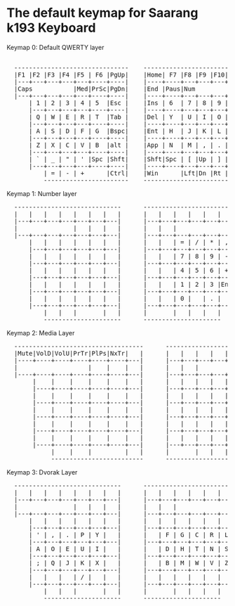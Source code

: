 # The default keymap for Saarang k193 Keyboard

 Keymap 0: Default QWERTY layer
<pre> 
  -------------------------------    -------------------------------
  |F1 |F2 |F3 |F4 |F5 | F6 |PgUp|    |Home| F7 |F8 |F9 |F10|F11|F12|
  |---+---+---+---+---+----+----|    |----+----+---+---+---+---+---|
  |Caps           |Med|PrSc|PgDn|    |End |Paus|Num            |Dvo|
  |---+---+---+---+---+----+----|    |----+----+---+---+---+---+---|    -----------------
      | 1 | 2 | 3 | 4 | 5  |Esc |    |Ins | 6  | 7 | 8 | 9 | 0 |        | , | / | * | = |
      |---+---+---+---+----+----|    |----+----+---+---+---+---|        |---+---+---+---|
      | Q | W | E | R | T  |Tab |    |Del | Y  | U | I | O | P |        | 7 | 8 | 9 | - |
      |---+---+---+---+----+----|    |----+----+---+---+---+---|        |---+---+---+---|
      | A | S | D | F | G  |Bspc|    |Ent | H  | J | K | L | ; |        | 4 | 5 | 6 | + |
      |---+---+---+---+----+----|    |----+----+---+---+---+---|        |---+---+---+---|
      | Z | X | C | V | B  |alt |    |App | N  | M | , | . | / |        | 1 | 2 | 3 |Ent|
      |---+---+---+---+----+----|    |----+----+---+---+---+---|        |---+---+---+---|
      | ` | _ | " | ' |Spc |Shft|    |Shft|Spc | [ |Up | ] | \ |        | 0     | . |
      |---+---+---+---+----+----|    |----+----+---+---+---+---|        |---+---+---|
          | = | - | +      |Ctrl|    |Win      |Lft|Dn |Rt |
          -----------------------    -----------------------                                     
</pre>

 Keymap 1: Number layer
<pre>
  -----------------------------      -----------------------------
  |   |   |   |   |   |   |   |      |   |   |   |   |   |   |   |
  |---+---+---+---+---+---+---|      |---+---+---+---+---+---+---|
  |               |   |   |   |      |   |   |               |   |
  |---+---+---+---+---+---+---|      |---+---+---+---+---+---+---|      -----------------
      |   |   |   |   |   |   |      |   |   | = | / | * | , |          |   |   |   |   |
      |---+---+---+---+---+---|      |---+---+---+---+---+---|          |---+---+---+---|
      |   |   |   |   |   |   |      |   |   | 7 | 8 | 9 | - |          |   |   |   |   |
      |---+---+---+---+---+---|      |---+---+---+---+---+---|          |---+---+---+---|
      |   |   |   |   |   |   |      |   |   | 4 | 5 | 6 | + |          |   |   |   |   |
      |---+---+---+---+---+---|      |---+---+---+---+---+---|          |---+---+---+---|
      |   |   |   |   |   |   |      |   |   | 1 | 2 | 3 |Ent|          |   |   |   |   |
      |---+---+---+---+---+---|      |---+---+---+---+---+---|          |---+---+---+---|
      |   |   |   |   |   |   |      |   |   | 0 |   | . |   |          |       |   |
      |---+---+---+---+---+---|      |---+---+---+---+---+---|          -------------
          |   |   |       |   |      |       |   |   |   |
          ---------------------      ---------------------
</pre>

 Keymap 2: Media Layer
<pre>
  -----------------------------------      -----------------------------
  |Mute|VolD|VolU|PrTr|PlPs|NxTr|   |      |   |   |   |   |   |   |   |
  |----+----+----+----+----+----+---|      |---+---+---+---+---+---+---|
  |                   |    |    |   |      |   |   |               |   |
  |----+----+----+----+----+----+---|      |---+---+---+---+---+---+---|      -----------------
       |    |    |    |    |    |   |      |   |   |   |   |   |   |          |   |   |   |   |
       |----+----+----+----+----+---|      |---+---+---+---+---+---|          |---+---+---+---|
       |    |    |    |    |    |   |      |   |   |   |   |   |   |          |   |   |   |   |
       |----+----+----+----+----+---|      |---+---+---+---+---+---|          |---+---+---+---|
       |    |    |    |    |    |   |      |   |   |   |   |   |   |          |   |   |   |   |
       |----+----+----+----+----+---|      |---+---+---+---+---+---|          |---+---+---+---|
       |    |    |    |    |    |   |      |   |   |   |   |   |   |          |   |   |   |   |
       |----+----+----+----+----+---|      |---+---+---+---+---+---|          |---+---+---+---|
       |    |    |    |    |    |   |      |   |   |   |   |   |   |          |       |   |
       |----+----+----+----+----+---|      |---+---+---+---+---+---|          -------------
            |    |    |         |   |      |       |   |   |   |
            -------------------------      ---------------------
</pre>

 Keymap 3: Dvorak Layer
<pre>
  -----------------------------      -----------------------------
  |   |   |   |   |   |   |   |      |   |   |   |   |   |   |   |
  |---+---+---+---+---+---+---|      |---+---+---+---+---+---+---|
  |               |   |   |   |      |   |   |               |   |
  |---+---+---+---+---+---+---|      |---+---+---+---+---+---+---|      -----------------
      |   |   |   |   |   |   |      |   |   |   |   |   |   |          |   |   |   |   |
      |---+---+---+---+---+---|      |---+---+---+---+---+---|          |---+---+---+---|
      | ' | , | . | P | Y |   |      |   | F | G | C | R | L |          |   |   |   |   |
      |---+---+---+---+---+---|      |---+---+---+---+---+---|          |---+---+---+---|
      | A | O | E | U | I |   |      |   | D | H | T | N | S |          |   |   |   |   |
      |---+---+---+---+---+---|      |---+---+---+---+---+---|          |---+---+---+---|
      | ; | Q | J | K | X |   |      |   | B | M | W | V | Z |          |   |   |   |   |
      |---+---+---+---+---+---|      |---+---+---+---+---+---|          |---+---+---+---|
      |   |   |   | / |   |   |      |   |   |   |   |   |   |          |       |   |
      |---+---+---+---+---+---|      |---+---+---+---+---+---|          -------------
          |   |   |       |   |      |       |   |   |   |
          ---------------------      ---------------------
</pre>

